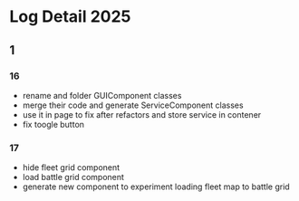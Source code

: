 # Log Detail 2025

## 1

### 16

- rename and folder GUIComponent classes
- merge their code and generate ServiceComponent classes
- use it in page to fix after refactors and store service in contener
- fix toogle button

### 17

- hide fleet grid component
- load battle grid component
- generate new component to experiment loading fleet map to battle grid 